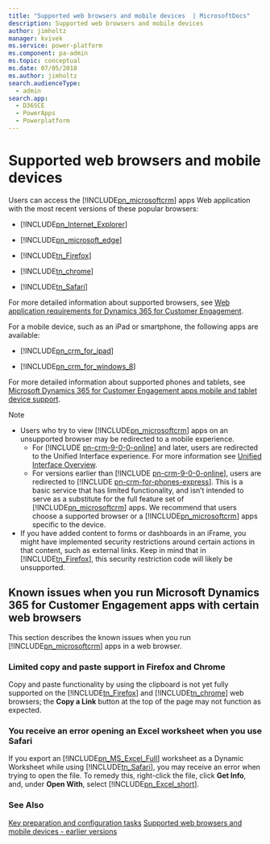 ```yaml
---
title: "Supported web browsers and mobile devices  | MicrosoftDocs"
description: Supported web browsers and mobile devices 
author: jimholtz
manager: kvivek
ms.service: power-platform
ms.component: pa-admin
ms.topic: conceptual
ms.date: 07/05/2018
ms.author: jimholtz
search.audienceType: 
  - admin
search.app: 
  - D365CE
  - PowerApps
  - Powerplatform
---
```

# Supported web browsers and mobile devices

Users can access the [!INCLUDE[pn_microsoftcrm](../includes/pn-dynamics-crm.md)] apps Web application with the most recent versions of these popular browsers:  
  
- [!INCLUDE[pn_Internet_Explorer](../includes/pn-internet-explorer.md)]   
  
- [!INCLUDE[pn_microsoft_edge](../includes/pn-microsoft-edge.md)]  
  
- [!INCLUDE[tn_Firefox](../includes/tn-firefox.md)]   

- [!INCLUDE[tn_chrome](../includes/tn-chrome.md)]
  
- [!INCLUDE[tn_Safari](../includes/tn-safari.md)]   
    
  
For more detailed information about supported browsers, see [Web application requirements for Dynamics 365 for Customer Engagement](web-application-requirements.md).  
  
For a mobile device, such as an iPad or smartphone, the following apps are available:  
  
- [!INCLUDE[pn_crm_for_ipad](../includes/pn-crm-for-ipad.md)]  
  
- [!INCLUDE[pn_crm_for_windows_8](../includes/pn-crm-for-windows-8.md)]  
  
For more detailed information about supported phones and tablets, see [Microsoft Dynamics 365 for Customer Engagement apps mobile and tablet device support](../mobile-app/support-phones-tablets.md).  
  
> [!NOTE]
> - Users who try to view [!INCLUDE[pn_microsoftcrm](../includes/pn-dynamics-crm.md)] apps on an unsupported browser may be redirected to a mobile experience. 
>   - For [!INCLUDE [pn-crm-9-0-0-online](../includes/pn-crm-9-0-0-online.md)] and later, users are redirected to the Unified Interface experience. For more information see [Unified Interface Overview](about-unified-interface.md). 
>   - For versions earlier than [!INCLUDE [pn-crm-9-0-0-online](../includes/pn-crm-9-0-0-online.md)], users are redirected to [!INCLUDE [pn-crm-for-phones-express](../includes/pn-crm-for-phones-express.md)]. This is a basic service that has limited functionality, and isn’t intended to serve as a substitute for the full feature set of [!INCLUDE[pn_microsoftcrm](../includes/pn-dynamics-crm.md)] apps. We recommend that users choose a supported browser or a [!INCLUDE[pn_microsoftcrm](../includes/pn-dynamics-crm.md)] apps specific to the device. 
> -  If you have added content to forms or dashboards in an iFrame, you might have implemented security restrictions around certain actions in that content, such as external links. Keep in mind that in [!INCLUDE[tn_Firefox](../includes/tn-firefox.md)], this security restriction code will likely be unsupported.  
  
<a name="BKMK_browserIssues"></a>   
## Known issues when you run Microsoft Dynamics 365 for Customer Engagement apps with certain web browsers  
 This section describes the known issues when you run [!INCLUDE[pn_microsoftcrm](../includes/pn-dynamics-crm.md)] apps in a web browser.  
  
### Limited copy and paste support in Firefox and Chrome  
 Copy and paste functionality by using the clipboard is not yet fully supported on the [!INCLUDE[tn_Firefox](../includes/tn-firefox.md)] and [!INCLUDE[tn_chrome](../includes/tn-chrome.md)] web browsers; the **Copy a Link** button at the top of the page may not function as expected.  
  
### You receive an error opening an Excel worksheet when you use Safari  
 If you export an [!INCLUDE[pn_MS_Excel_Full](../includes/pn-ms-excel-full.md)] worksheet as a Dynamic Worksheet while using [!INCLUDE[tn_Safari](../includes/tn-safari.md)], you may receive an error when trying to open the file. To remedy this, right-click the file, click **Get Info**, and, under **Open With**, select [!INCLUDE[pn_Excel_short](../includes/pn-excel-short.md)].  
  
### See Also  
 [Key preparation and configuration tasks](../admin/key-preparation-and-configuration-tasks.md)
 [Supported web browsers and mobile devices - earlier versions](https://technet.microsoft.com/library/dn531055.aspx)
